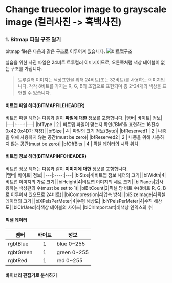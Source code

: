 # Change truecolor image to grayscale image (컬러사진 -> 흑백사진) 

### 1. Bitmap 파일 구조 알기
bitmap file은 다음과 같은 구조로 이루어져 있습니다.
![비트맵구조](https://user-images.githubusercontent.com/48755185/103137050-edcede00-4708-11eb-885f-4b267a0bb09f.JPG)
  
실습을 위한 사진 파일은 24비트 트루컬러 이미지이므로, 오른쪽처럼 색상 테이블이 없는 구조를 가집니다.    

> 트루컬러 이미지는 색상표현을 위해 24비트(또는 32비트)를 사용하는 이미지입니다. 각각 8비트를 가지는 R, G, B의 조합으로 표현되며 총 2^24개의 색상을 표현할 수 있습니다.

#### 비트맵 파일 헤더(BITMAPFILEHEADER)  
비트맵 파일 헤더는 다음과 같이 **파일에 대한** 정보를 포함합니다.
|멤버| 바이트| 정보|
|---|:----:|---|
|bfType | 2 | 비트맵 파일이 맞는지 확인('BM'을 표현하는 16진수 0x42 0x4D가 저장)|
|bfSize | 4 | 파일의 크기 정보(Byte)|
|bfReserved1 | 2 | 나중을 위해 사용하지 않는 공간(must be zero)| 
|bfReserved2 | 2 | 나중을 위해 사용하지 않는 공간(must be zero)| 
|bfOffBits | 4 | 픽셀 데이터의 시작 위치|

#### 비트맵 정보 헤더(BITMAPINFOHEADER)  
비트맵 정보 헤더는 다음과 같이 **이미지에 대한** 정보를 포함합니다.  
|멤버| 바이트| 정보|
|---|:----:|---|
|biSize|4|비트맵 정보 헤더의 크기|
|biWidth|4|비트맵 이미지의 가로 크기|
|biHeight|4|비트맵 이미지의 세로 크기|
|biPlanes|2|사용하는 색상판의 수(must be set to 1)|
|biBitCount|2|픽셀 당 비트 수(8비트 R, G, B로 이루어져 있으므로 24비트)|
|biCompression|4|압축 방식|
|biSizeImage|4|픽셀 데이터의 크기|
|biXPelsPerMeter|4|수평 해상도|
|biYPelsPerMeter|4|수직 해상도|
|biClrUsed|4|색상 테이블의 사이즈|
|biClrImportant|4|색상 인덱스의 수|

 #### 픽셀 데이터
|멤버| 바이트| 정보|
|---|:----:|---|
|rgbtBlue|1|blue 0~255|
|rgbtGreen|1|green 0~255|
|rgbtRed|1|red 0~255|

#### 바이너리 편집기로 분석하기


